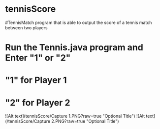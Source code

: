 # tennisScore
#TennisMatch program that is able to output the score of a tennis match between two players

# Run the Tennis.java program and Enter "1" or "2"
# "1" for Player 1
# "2" for Player 2 

![Alt text](tennisScore/Capture 1.PNG?raw=true "Optional Title")
![Alt text](/tennisScore/Capture 2.PNG?raw=true "Optional Title")
